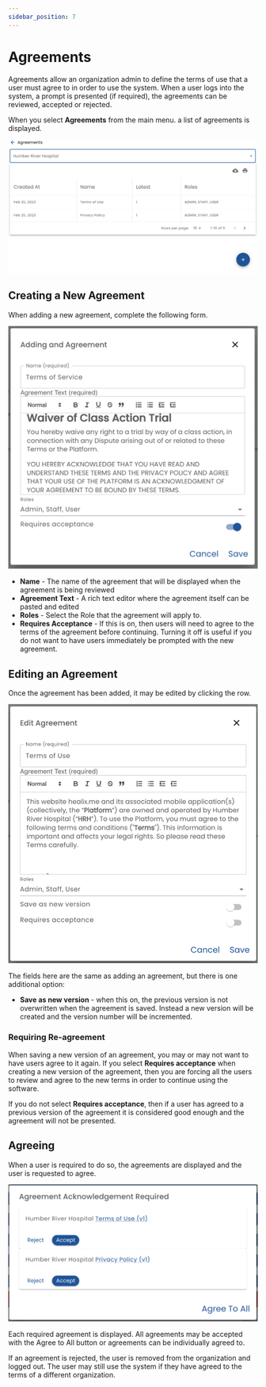 ```yaml
---
sidebar_position: 7
---
```


# Agreements

Agreements allow an organization admin to define the terms of use that a user must agree to in order to use the system.  When a user logs into the system, a prompt is presented (if required), the agreements can be reviewed, accepted or rejected.


When you select **Agreements** from the main menu.  a list of agreements is displayed.

![Agreements List](img/agreement-list.png)

## Creating a New Agreement

When adding a new agreement, complete the following form.

![New Agreement](img/agreement-add.png)

* **Name** - The name of the agreement that will be displayed when the agreement is being reviewed
* **Agreement Text** - A rich text editor where the agreement itself can be pasted and edited
* **Roles** - Select the Role that the agreement will apply to.
* **Requires Acceptance** - If this is on, then users will need to agree to the terms of the agreement before continuing. Turning it off is useful if you do not want to have users immediately be prompted with the new agreement.

## Editing an Agreement

Once the agreement has been added, it may be edited by clicking the row.

![Edit Agreement](img/agreement-edit.png)

The fields here are the same as adding an agreement, but there is one additional option:

* **Save as new version** - when this on, the previous version is not overwritten when the agreement is saved. Instead a new version will be created and the version number will be incremented. 

### Requiring Re-agreement

When saving a new version of an agreement, you may or may not want to have users agree to it again.  If you select **Requires acceptance** when creating a new version of the agreement, then you are forcing all the users to review and agree to the new terms in order to continue using the software.

If you do not select **Requires acceptance**, then if a user has agreed to a previous version of the agreement it is considered good enough and the agreement will not be presented.

## Agreeing

When a user is required to do so, the agreements are displayed and the user is requested to agree.

![Agreement Display](img/agreement-display.png)

Each required agreement is displayed.  All agreements may be accepted with the Agree to All button or agreements can be individually agreed to.

If an agreement is rejected, the user is removed from the organization and logged out.  The user may still use the system if they have agreed to the terms of a different organization.


